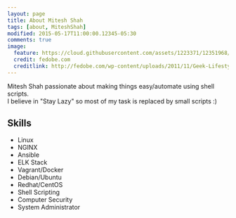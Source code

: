 ```yaml
---
layout: page
title: About Mitesh Shah
tags: [about, MiteshShah]
modified: 2015-05-17T11:00:00.12345-05:30
comments: true
image:
  feature: https://cloud.githubusercontent.com/assets/1223371/12351968/dd1b0576-bba7-11e5-8cd2-1131e46faf9c.jpg
  credit: fedobe.com
  creditlink: http://fedobe.com/wp-content/uploads/2011/11/Geek-Lifestyle-Facebook-Profile-Timeline-Cover.jpg
---
```


Mitesh Shah passionate about making things easy/automate using shell scripts. <br>
I believe in "Stay Lazy" so most of my task is replaced by small scripts :)

## Skills

* Linux
* NGINX
* Ansible
* ELK Stack
* Vagrant/Docker
* Debian/Ubuntu
* Redhat/CentOS
* Shell Scripting
* Computer Security
* System Administrator
